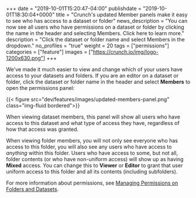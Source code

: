 +++
date = "2019-10-01T15:20:47-04:00"
publishdate = "2019-10-01T18:30:04+0000"
title = "Crunch's updated Member panels make it easy to see who has access to a dataset or folder"
news_description = "You can now see all users who have permissions on a dataset or folder by clicking the name in the header and selecting Members. Click here to learn more."
description = "Click the dataset or folder name and select Members in the dropdown."
no_profiles = "true"
weight = 20
tags = ["permissions"]
categories = ["feature"]
images = ["https://crunch.io/img/logo-1200x630.png"]
+++

We've made it much easier to view and change which of your users have access to your datasets and folders. If you are an editor on a dataset or folder, click the dataset or folder name in the header and select **Members** to open the permissions panel:

{{< figure src="dev/features/images/updated-members-panel.png" class="img-fluid bordered">}}

When viewing dataset members, this panel will show all users who have access to this dataset and what type of access they have, regardless of how that access was granted.

When viewing folder members, you will not only see everyone who has access to this folder, you will also see any users who have access to *anything* within this folder. Users who have access to some, but not all, folder contents (or who have non-uniform access) will show up as having **Mixed** access. You can change this to **Viewer** or **Editor** to grant that user uniform access to this folder and all its contents (including subfolders).

For more information about permissions, see [Managing Permissions on Folders and Datasets](https://help.crunch.io/hc/en-us/articles/360040112572-Managing-Permissions-on-Folders-and-Datasets).
